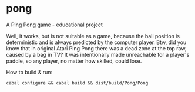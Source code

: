 # pong
A Ping Pong game - educational project

Well, it works, but is not suitable as a game, because the ball position is deterministic and is always predicted by the computer player.
Btw, did you know that in original Atari Ping Pong there was a dead zone at the top raw, caused by a bag in TV? It was intentionally made unreachable for a player's paddle, so any player, no matter how skilled, could lose. 

How to build & run:

`cabal configure && cabal build && dist/build/Pong/Pong`
